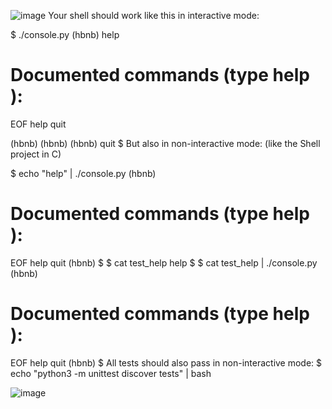 ![image](https://user-images.githubusercontent.com/81253558/187270948-9fb680ab-716e-4fe3-a51d-16d44683e7af.png)
Your shell should work like this in interactive mode:


$ ./console.py
(hbnb) help

Documented commands (type help <topic>):
========================================
EOF  help  quit

(hbnb) 
(hbnb) 
(hbnb) quit
$
But also in non-interactive mode: (like the Shell project in C)

$ echo "help" | ./console.py
(hbnb)

Documented commands (type help <topic>):
========================================
EOF  help  quit
(hbnb) 
$
$ cat test_help
help
$
$ cat test_help | ./console.py
(hbnb)

Documented commands (type help <topic>):
========================================
EOF  help  quit
(hbnb) 
$
All tests should also pass in non-interactive mode: $ echo "python3 -m unittest discover tests" | bash


![image](https://user-images.githubusercontent.com/81253558/187271199-09a6a253-fdcf-4c56-b088-93522d4ac226.png)

